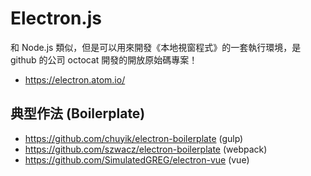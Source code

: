 # Electron.js

和 Node.js 類似，但是可以用來開發《本地視窗程式》的一套執行環境，是 github 的公司 octocat 開發的開放原始碼專案！

* https://electron.atom.io/

## 典型作法 (Boilerplate)

* https://github.com/chuyik/electron-boilerplate (gulp)
* https://github.com/szwacz/electron-boilerplate (webpack)
* https://github.com/SimulatedGREG/electron-vue (vue)